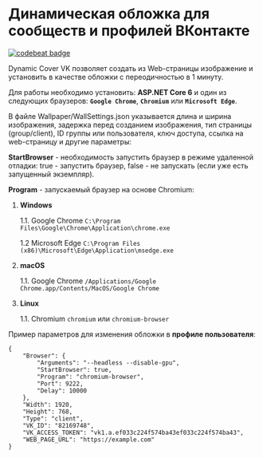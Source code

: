# Динамическая обложка для сообществ и профилей ВКонтакте

[![codebeat badge](https://codebeat.co/badges/83571851-5ec2-40ed-82b2-9e30c4bd2c71)](https://codebeat.co/projects/github-com-yri066-dynamiccovervk-main)


Dynamic Cover VK позволяет создать из Web-страницы изображение и установить в качестве обложки с переодичностью в 1 минуту.


Для работы необходимо установить: **ASP.NET Core 6** и один из следующих браузеров: **`Google Chrome`**, **`Chromium`** или **`Microsoft Edge`**.

В файле Wallpaper/WallSettings.json указывается длина и ширина изображения, задержка перед созданием изображения, тип страницы (group/client), ID группы или пользователя, ключ доступа, ссылка на web-страницу и другие параметры:

**StartBrowser** - необходимость запустить браузер в режиме удаленной отладки: true - запустить браузер, false - не запускать (если уже есть запущенный экземпляр).

**Program** - запускаемый браузер на основе Chromium:
1. **Windows**

	1.1. Google Chrome `C:\Program Files\Google\Chrome\Application\chrome.exe`
	
	1.2 Microsoft Edge `C:\Program Files (x86)\Microsoft\Edge\Application\msedge.exe`
2. **macOS**

	1.1. Google Chrome `/Applications/Google Chrome.app/Contents/MacOS/Google Chrome`
3. **Linux**

	1.1. Chromium `chromium` или `chromium-browser`



Пример параметров для изменения обложки в **профиле пользователя**:

```
{
	"Browser": {
		"Arguments": "--headless --disable-gpu",
		"StartBrowser": true, 
		"Program": "chromium-browser",
		"Port": 9222,
		"Delay": 10000
	},
	"Width": 1920,
	"Height": 768,
	"Type": "client",
	"VK_ID": "82169748",
	"VK_ACCESS_TOKEN": "vk1.a.ef033c224f574ba43ef033c224f574ba43",
	"WEB_PAGE_URL": "https://example.com"
}
```
